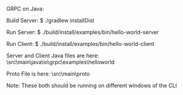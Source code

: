 GRPC on Java:

Build Server:
$ ./gradlew installDist

Run Server:
$ ./build/install/examples/bin/hello-world-server

Run Client:
$ ./build/install/examples/bin/hello-world-client

Server and Client Java files are here:
\src\main\java\io\grpc\examples\helloworld

Proto File is here:
\src\main\proto

Note: These both should be running on different windows of the CLI
